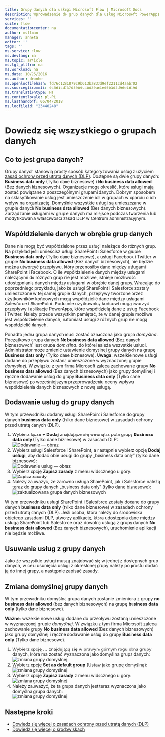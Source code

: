 ```yaml
---
title: Grupy danych dla usługi Microsoft Flow | Microsoft Docs
description: Wprowadzenie do grup danych dla usług Microsoft PowerApps i Microsoft Flow.
services: ''
suite: flow
documentationcenter: na
author: msftman
manager: anneta
editor: ''
tags: ''
ms.service: flow
ms.devlang: na
ms.topic: article
ms.tgt_pltfrm: na
ms.workload: na
ms.date: 10/26/2016
ms.author: deonhe
ms.openlocfilehash: fd76c12d1879c9b613ba833d9ef2211cd4aab702
ms.sourcegitcommit: 945614d737d5909c40029a61e050302d96e1619d
ms.translationtype: HT
ms.contentlocale: pl-PL
ms.lasthandoff: 06/04/2018
ms.locfileid: "23440248"
---
```

# <a name="learn-all-about-data-groups"></a>Dowiedz się wszystkiego o grupach danych
## <a name="what-is-a-data-group"></a>Co to jest grupa danych?
Grupy danych stanowią prosty sposób kategoryzowania usług z użyciem [zasad ochrony przed utratą danych (DLP)](prevent-data-loss.md). Dostępne są dwie grupy danych: **Business data only** (Tylko dane biznesowe) i **No business data allowed** (Bez danych biznesowych). Organizacje mogą określić, które usługi mają zostać powiązane z poszczególnymi grupami danych. Dobrym sposobem na sklasyfikowanie usług jest umieszczenie ich w grupach w oparciu o ich wpływ na organizację. Domyślnie wszystkie usługi są umieszczane w grupie danych **No business data allowed** (Bez danych biznesowych). Zarządzanie usługami w grupie danych ma miejsce podczas tworzenia lub modyfikowania właściwości zasad DLP w Centrum administracyjnym.

## <a name="how-data-is-shared-between-data-groups"></a>Współdzielenie danych w obrębie grup danych
Dane nie mogą być współdzielone przez usługi należące do różnych grup. Na przykład jeśli umieścisz usługi SharePoint i Salesforce w grupie **Business data only** (Tylko dane biznesowe), a usługi Facebook i Twitter w grupie **No business data allowed** (Bez danych biznesowych), nie będzie można utworzyć przepływu, który przenosiłby dane między usługami SharePoint i Facebook. O ile współdzielenie danych między usługami należącymi do różnych grup nie jest możliwe, istnieje możliwość udostępniania danych między usługami w obrębie danej grupy. Wracając do poprzedniego przykładu, jako że usługi SharePoint i Salesforce zostały umieszczone w tej samej grupie danych, przepływy tworzone przez użytkowników końcowych mogą współdzielić dane między usługami Salesforce i SharePoint. Podobnie użytkownicy końcowi mogą tworzyć przepływy i aplikacje PowerApps, które współdzielą dane z usług Facebook i Twitter. Należy przede wszystkim pamiętać, że w danej grupie możliwe jest współdzielenie danych, natomiast usługi z różnych grup nie mogą współdzielić danych.  

Ponadto jedna grupa danych musi zostać oznaczona jako grupa *domyślna*. Początkowo grupa danych **No business data allowed** (Bez danych biznesowych) jest grupą *domyślną*, do której należą wszystkie usługi. Administrator może zmienić ustawienie domyślnej grupy danych na grupę **Business data only** (Tylko dane biznesowe). **Uwaga**: wszelkie nowe usługi dodane do przepływu zostaną umieszczone w wyznaczonej grupie *domyślnej*. W związku z tym firma Microsoft zaleca zachowanie grupy **No business data allowed** (Bez danych biznesowych) jako grupy domyślnej i ręczne dodawanie usług do grupy **Business data only** (Tylko dane biznesowe) po wcześniejszym przeprowadzeniu oceny wpływu współdzielenia danych biznesowych z nową usługą.

## <a name="add-services-to-a-data-group"></a>Dodawanie usług do grupy danych
W tym przewodniku dodamy usługi SharePoint i Salesforce do grupy danych **business data only** (tylko dane biznesowe) w zasadach ochrony przed utratą danych (DLP). 

1. Wybierz łącze **+ Dodaj** znajdujące się wewnątrz pola grupy **Business data only** (Tylko dane biznesowe) w zasadach DLP:    
   ![Dodawanie — obraz](./media/introduction-to-data-groups/add-to-data-group-1.png)  
2. Wybierz usługi Salesforce i SharePoint, a następnie wybierz opcję **Dodaj usługi**, aby dodać obie usługi do grupy „business data only” (tylko dane biznesowe):    
   ![Dodawanie usług — obraz](./media/introduction-to-data-groups/add-to-data-group-2.png)  
3. Wybierz opcję **Zapisz zasady** z menu widocznego u góry:  
   ![Zapisz zasady](./media/introduction-to-data-groups/add-to-data-group-4.png) 
4. Należy zauważyć, że zarówno usługa SharePoint, jak i Salesforce należą teraz do grupy danych „business data only” (tylko dane biznesowe):  
   ![zaktualizowana grupa danych biznesowych](./media/introduction-to-data-groups/add-to-data-group-3.png)   

W tym przewodniku usługi SharePoint i Salesforce zostały dodane do grupy danych **business data only** (tylko dane biznesowe) w zasadach ochrony przed utratą danych (DLP). Jeśli osoba, która należy do środowiska objętego zasadami DLP, utworzy aplikację, która udostępnia dane między usługą SharePoint lub Salesforce oraz dowolną usługą z grupy danych **No business data allowed** (Bez danych biznesowych), uruchomienie aplikacji nie będzie możliwe.

## <a name="remove-services-from-a-data-group"></a>Usuwanie usług z grupy danych
Jako że wszystkie usługi muszą znajdować się w jednej z dostępnych grup danych, w celu usunięcia usługi z określonej grupy należy po prostu dodać ją do innej grupy, a następnie zapisać zasady.  

## <a name="change-the-default-data-group"></a>Zmiana domyślnej grupy danych
W tym przewodniku domyślna grupa danych zostanie zmieniona z grupy **no business data allowed** (bez danych biznesowych) na grupę **business data only** (tylko dane biznesowe).  

**Ważne**: wszelkie nowe usługi dodane do przepływu zostaną umieszczone w wyznaczonej grupie *domyślnej*. W związku z tym firma Microsoft zaleca zachowanie grupy **No business data allowed** (Bez danych biznesowych) jako grupy domyślnej i ręczne dodawanie usług do grupy **Business data only** (Tylko dane biznesowe).

1. Wybierz opcję **...** znajdującą się w prawym górnym rogu okna grupy danych, która ma zostać wyznaczona jako domyślna grupa danych:    
   ![zmiana grupy domyślnej](./media/introduction-to-data-groups/default-data-group-0.png)  
2. Wybierz opcję **Set as default group** (Ustaw jako grupę domyślną):  
   ![zmiana grupy domyślnej](./media/introduction-to-data-groups/default-data-group-1.png)   
3. Wybierz opcję **Zapisz zasady** z menu widocznego u góry:  
   ![zmiana grupy domyślnej](./media/introduction-to-data-groups/add-to-data-group-4.png) 
4. Należy zauważyć, że ta grupa danych jest teraz wyznaczona jako domyślna grupa danych:  
   ![zmiana grupy domyślnej](./media/introduction-to-data-groups/default-data-group-2.png)   

## <a name="next-steps"></a>Następne kroki
* [Dowiedz się więcej o zasadach ochrony przed utratą danych (DLP)](prevent-data-loss.md)
* [Dowiedz się więcej o środowiskach](environments-overview-admin.md)   

